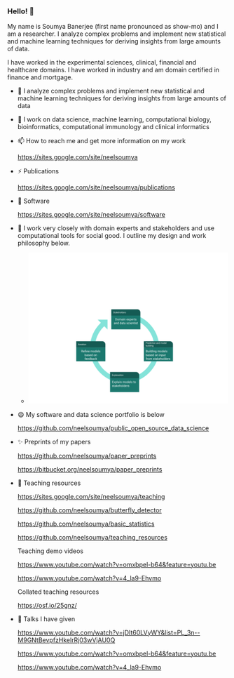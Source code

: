### Hello! 👋

My name is Soumya Banerjee (first name pronounced as show-mo) and I am a researcher. I analyze complex problems and implement new statistical and machine learning techniques for deriving insights from large amounts of data.

I have worked in the experimental sciences, clinical, financial and healthcare domains. I have worked in industry and am domain certified in finance and mortgage.


- 🔭 I analyze complex problems and implement new statistical and machine learning techniques for deriving insights from large amounts of data

- 🌱 I work on data science, machine learning, computational biology, bioinformatics, computational immunology and clinical informatics

- 📫 How to reach me and get more information on my work

     https://sites.google.com/site/neelsoumya
     
- ⚡  Publications

     https://sites.google.com/site/neelsoumya/publications
     
- 🌱 Software

     https://sites.google.com/site/neelsoumya/software

     
- 👯 I work very closely with domain experts and stakeholders and use computational tools for social good. I outline my design and work philosophy below.     

     * ![data science philosophy](research_philosophy.png)


- 😄 My software and data science portfolio is below
     
     https://github.com/neelsoumya/public_open_source_data_science
     
- ✨ Preprints of my papers

     https://github.com/neelsoumya/paper_preprints
     
     https://bitbucket.org/neelsoumya/paper_preprints
     
- 💬 Teaching resources

     https://sites.google.com/site/neelsoumya/teaching
     
     https://github.com/neelsoumya/butterfly_detector
     
     https://github.com/neelsoumya/basic_statistics
     
     https://github.com/neelsoumya/teaching_resources
     
     Teaching demo videos 
     
     https://www.youtube.com/watch?v=omxbpel-b64&feature=youtu.be
     
     https://www.youtube.com/watch?v=4_la9-Ehvmo
     
     Collated teaching resources
     
     https://osf.io/25gnz/
     
- 💬 Talks I have given

     https://www.youtube.com/watch?v=jDIt60LVyWY&list=PL_3n--M9GNtBevpfzHkelrRj03wVjAU0Q
     
     https://www.youtube.com/watch?v=omxbpel-b64&feature=youtu.be
     
     https://www.youtube.com/watch?v=4_la9-Ehvmo
     
     
<!--
**neelsoumya/neelsoumya** is a ✨ _special_ ✨ repository because its `README.md` (this file) appears on your GitHub profile.

My name is Soumya Banerjee (first name pronounced as show-mo) and I am a researcher.

I analyze complex problems and implement new statistical and machine learning techniques for deriving insights from large amounts of data.

I have worked in financial and healthcare domains and am domain certified in finance and mortgage.

Here are some ideas to get you started:

- 🔭 I’m currently working on analyzing complex problems and implementing new statistical and machine learning techniques for deriving insights from large amounts of data
- 🌱 I’m currently learning ...
- 👯 I’m looking to collaborate on ...
- 🤔 I’m looking for help with ...
- 💬 Ask me about ...
- ⚡ Fun fact: ...
-->

